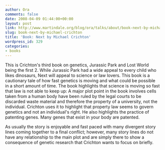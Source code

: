 ```yaml
---
author: Ora
comments: false
date: 2008-04-09 01:44:00+00:00
layout: post
link: http://www.martindale.org/blog/ora/talks/about/book-next-by-michael-crichton
slug: book-next-by-michael-crichton
title: 'Book: Next by Michael Crichton'
wordpress_id: 329
categories:
- books
---
```


This is Crichton's third book on genetics, Jurassic Park and Lost World being the first 2. While Jurassic Park had a wide appeal to every child who likes dinosaurs, Next will appeal to science or law lovers. This book is a cautionary tale of how fast genetics is moving and what could be possible in a short amount of time. The book highlights that science is moving so fast that law is not able to keep up: A major plot point in the book involves cells taken from a human body have been ruled by the legal courts to be discarded waste material and therefore the property of a university, not the individual. Crichton uses it to highlight that property law seems to govern genetics and not an individual's right. He also highlights the practice of patenting genes. Many genes that exist in your body are patented.  
  
As usually the story is enjoyable and fast paced with many divergent story lines coming together to a final conflict; however, many story lines do not have any relationship to the main plot and are simply there to show a consequence of genetic research that Crichton wants to focus on briefly.
